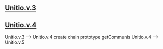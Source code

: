 ## [Unitio.v.3](ArtusFascisOperati/Unitio.v.3)
## [Unitio.v.4](ArtusFascisOperati/Unitio.v.4)

Unitio.v.3 --> Unitio.v.4
create chain prototype getCommunis
Unitio.v.4 --> Unitio.v.5
